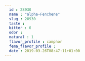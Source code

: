 ```yaml
---
  id : 28930
  name : "alpha-Fenchene"
  slug : 28930
  taste : 
  bitter : 0
  odor : 
  natural : 1
  flavor_profile : camphor
  fema_flavor_profile : 
  date : 2019-03-26T08:47:11+01:00
---
```



